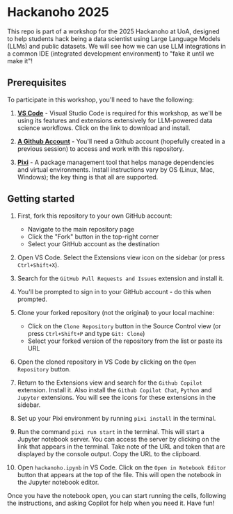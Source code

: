 # Hackanoho 2025

This repo is part of a workshop for the 2025 Hackanoho at UoA, designed to help students hack being a data scientist using Large Language Models (LLMs) and public datasets. We will see how we can use LLM integrations in a common IDE (integrated development environment) to "fake it until we make it"!

## Prerequisites

To participate in this workshop, you'll need to have the following:

1. **[VS Code](https://code.visualstudio.com/)** - Visual Studio Code is required for this workshop, as we'll be using its features and extensions extensively for LLM-powered data science workflows. Click on the link to download and install.

2. **[A Github Account](https://github.com)** - You'll need a Github account (hopefully created in a previous session) to access and work with this repository. 

3. **[Pixi](https://pixi.sh/latest/get_started/)** - A package management tool that helps manage dependencies and virtual environments.
    Install instructions vary by OS (Linux, Mac, Windows); the key thing is that all are supported.

## Getting started

1. First, fork this repository to your own GitHub account:
   - Navigate to the main repository page
   - Click the "Fork" button in the top-right corner
   - Select your GitHub account as the destination

2. Open VS Code. Select the Extensions view icon on the sidebar (or press `Ctrl+Shift+X`).
   
3. Search for the `GitHub Pull Requests and Issues` extension and install it.
   
4. You'll be prompted to sign in to your GitHub account - do this when prompted.
   
5. Clone your forked repository (not the original) to your local machine:
   - Click on the `Clone Repository` button in the Source Control view (or press `Ctrl+Shift+P` and type `Git: Clone`)
   - Select your forked version of the repository from the list or paste its URL

6. Open the cloned repository in VS Code by clicking on the `Open Repository` button.
   
7. Return to the Extensions view and search for the `Github Copilot` extension. Install it. Also install the `Github Copilot Chat`, `Python` and `Jupyter` extensions. You will see the icons for these extensions in the sidebar.
   
8. Set up your Pixi environment by running `pixi install` in the terminal.
   
9. Run the command `pixi run start` in the terminal. This will start a Jupyter notebook server. You can access the server by clicking on the link that appears in the terminal. Take note of the URL and token that are displayed by the console output. Copy the URL to the clipboard.
   
10. Open `hackanoho.ipynb` in VS Code. Click on the `Open in Notebook Editor` button that appears at the top of the file. This will open the notebook in the Jupyter notebook editor. 

Once you have the notebook open, you can start running the cells, following the instructions, and asking Copilot for help when you need it. Have fun!